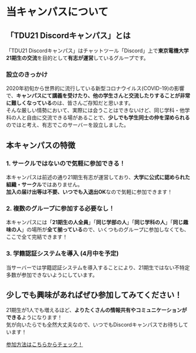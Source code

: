 # 当キャンパスについて

## 「TDU21 Discordキャンパス」とは

「TDU21 Discordキャンパス」はチャットツール「Discord」上で**東京電機大学21期生の交流**を目的として**有志が運営**しているグループです。  

### 設立のきっかけ

2020年初旬から世界的に流行している新型コロナウイルス(COVID-19)の影響で、**キャンパスにて講義を受けたり、他の学生さんと交流したりすることが非常に難しくなっている**のは、皆さんご存知だと思います。  
そんな厳しい情勢において、実際には会うことはできないけど、同じ学科・他学科の人と自由に交流できる場があることで、**少しでも学生同士の仲を深められる**のではと考え、有志でこのサーバーを設立しました。

## 本キャンパスの特徴

### 1. サークルではないので気軽に参加できる！

本キャンパスは前述の通り21期生有志が運営しており、**大学に公式に認められた組織・サークル**ではありません。  
**加入の届け出等は不要、いつでも入退出OK**なので気軽に参加できます！

### 2. 複数のグループに参加する必要なし！

本キャンパスには「**21期生の人全員**」「**同じ学部の人**」「**同じ学科の人**」「**同じ趣味の人**」の場所が**全て揃っている**ので、いくつものグループに参加しなくても、ここで全て完結できます！  

### 3. 学籍認証システムを導入 (4月中を予定)

当サーバーでは学籍認証システムを導入することにより、21期生ではない不特定多数が参加できないようにしています。  

## 少しでも興味があればぜひ参加してみてください！

21期生が1人でも増えるほど、**よりたくさんの情報共有やコミュニケーションができる**ようになります！  
気が向いたらでも全然大丈夫なので、いつでもDiscordキャンパスでお待ちしています！

[参加方法はこちらからチェック！](/howtojoin)